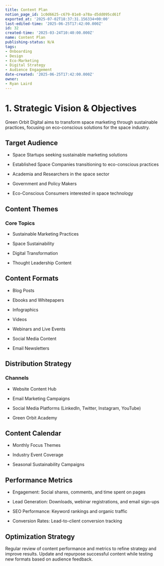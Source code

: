 ```yaml
---
title: Content Plan
notion_page_id: 1c0d6625-c679-81e8-a78a-d5dd095cd61f
exported_at: '2025-07-02T18:37:31.156334+00:00'
last-edited-time: '2025-06-25T17:42:00.000Z'
id: 32
created-time: '2025-03-24T10:40:00.000Z'
name: Content Plan
publishing-status: N/A
tags:
- Onboarding
- Design
- Eco-Marketing
- Digital Strategy
- Audience Engagement
date-created: '2025-06-25T17:42:00.000Z'
owner:
- Ryan Laird
---
```


# 1. Strategic Vision & Objectives

Green Orbit Digital aims to transform space marketing through sustainable practices, focusing on eco-conscious solutions for the space industry.

## Target Audience

- Space Startups seeking sustainable marketing solutions

- Established Space Companies transitioning to eco-conscious practices

- Academia and Researchers in the space sector

- Government and Policy Makers

- Eco-Conscious Consumers interested in space technology

## Content Themes

### Core Topics

- Sustainable Marketing Practices

- Space Sustainability

- Digital Transformation

- Thought Leadership Content

## Content Formats

- Blog Posts

- Ebooks and Whitepapers

- Infographics

- Videos

- Webinars and Live Events

- Social Media Content

- Email Newsletters

## Distribution Strategy

### Channels

- Website Content Hub

- Email Marketing Campaigns

- Social Media Platforms (LinkedIn, Twitter, Instagram, YouTube)

- Green Orbit Academy

## Content Calendar

- Monthly Focus Themes

- Industry Event Coverage

- Seasonal Sustainability Campaigns

## Performance Metrics

- Engagement: Social shares, comments, and time spent on pages

- Lead Generation: Downloads, webinar registrations, and email sign-ups

- SEO Performance: Keyword rankings and organic traffic

- Conversion Rates: Lead-to-client conversion tracking

## Optimization Strategy

Regular review of content performance and metrics to refine strategy and improve results. Update and repurpose successful content while testing new formats based on audience feedback.
